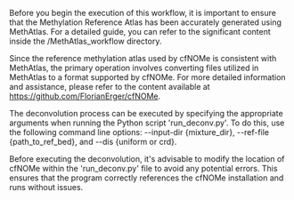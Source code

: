 Before you begin the execution of this workflow, it is important to ensure that the Methylation Reference Atlas has been accurately generated using MethAtlas. For a detailed guide, you can refer to the significant content inside the /MethAtlas_workflow directory.

Since the reference methylation atlas used by cfNOMe is consistent with MethAtlas, the primary operation involves converting files utilized in MethAtlas to a format supported by cfNOMe. For more detailed information and assistance, please refer to the content available at https://github.com/FlorianErger/cfNOMe.

The deconvolution process can be executed by specifying the appropriate arguments when running the Python script 'run_deconv.py'. To do this, use the following command line options: --input-dir {mixture_dir}, --ref-file {path_to_ref_bed}, and --dis {uniform or crd}.

Before executing the deconvolution, it's advisable to modify the location of cfNOMe within the 'run_deconv.py' file to avoid any potential errors. This ensures that the program correctly references the cfNOMe installation and runs without issues.
